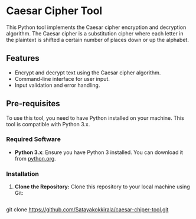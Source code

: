# Caesar Cipher Tool

This Python tool implements the Caesar cipher encryption and decryption algorithm. The Caesar cipher is a substitution cipher where each letter in the plaintext is shifted a certain number of places down or up the alphabet.

## Features

- Encrypt and decrypt text using the Caesar cipher algorithm.
- Command-line interface for user input.
- Input validation and error handling.

## Pre-requisites

To use this tool, you need to have Python installed on your machine. This tool is compatible with Python 3.x.

### Required Software

- **Python 3.x**: Ensure you have Python 3 installed. You can download it from [python.org](https://www.python.org/downloads/).

### Installation

1. **Clone the Repository:**
   Clone this repository to your local machine using Git:
   ```bash
 git clone https://github.com/Satayakokkirala/caesar-chiper-tool.git
